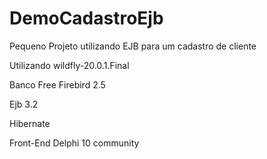 # DemoCadastroEjb
Pequeno Projeto utilizando EJB para um cadastro de cliente

Utilizando wildfly-20.0.1.Final

Banco Free Firebird 2.5

Ejb 3.2 

Hibernate

Front-End Delphi 10 community

